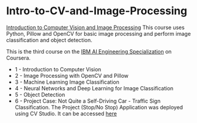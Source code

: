 # Intro-to-CV-and-Image-Processing

[Introduction to Computer Vision and Image Processing](https://www.coursera.org/learn/introduction-computer-vision-watson-opencv?specialization=ai-engineer)
This course uses Python, Pillow and OpenCV for basic image processing and perform image classification and object detection.

This is the third course on the [IBM AI Engineering Specialization](https://www.coursera.org/professional-certificates/ai-engineer) on Coursera.

* 1 - Introduction to Computer Vision 
* 2 - Image Processing with OpenCV and Pillow
* 3 - Machine Learning Image Classification
* 4 - Neural Networks and Deep Learning for Image Classification
* 5 - Object Detection
* 6 - Project Case: Not Quite a Self-Driving Car - Traffic Sign Classification.
The Project (Stop/No Stop) Application was deployed using CV Studio. It can be accessed [here](https://my-stop-sign-classification-app-622a43fc8ed86cbb696befcf.lfu1hlh6xfa.eu-gb.codeengine.appdomain.cloud/)
